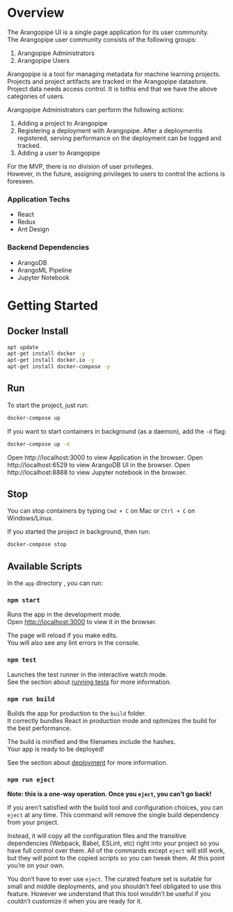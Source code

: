 # Overview
The Arangopipe UI is a single page application for its user community. <br>
The Arangopipe user community consists of the following groups:<br>

1. Arangopipe Administrators<br>
2. Arangopipe Users<br>

Arangopipe is a tool for managing metadata for machine learning projects. 
Projects and project artifacts are tracked in the Arangopipe datastore. 
Project data needs access control. 
It is tothis end that we have the above categories of users. 

Arangopipe Administrators can perform the following actions:<br>

1. Adding a project to Arangopipe<br>
2. Registering a deployment with Arangopipe. After a deploymentis registered, serving performance on the deployment can be logged and tracked.<br>
3. Adding a user to Arangopipe<br>

For the MVP, there is no division of user privileges. <br>
However, in the future, assigning privileges to users to control the actions is foreseen.

### Application Techs
* React
* Redux
* Ant Design

### Backend Dependencies
* ArangoDB
* ArangoML Pipeline
* Jupyter Notebook



# Getting Started

## Docker Install

```bash
apt update
apt-get install docker -y
apt-get install docker.io -y
apt-get install docker-compose -y
```

## Run

To start the project, just run:

```bash
docker-compose up
```

If you want to start containers in background (as a daemon), add the `-d` flag:

```bash
docker-compose up -d
```
Open http://localhost:3000 to view Application in the browser.
Open http://localhost:6529 to view ArangoDB UI  in the browser.
Open http://localhost:8888 to view Jupyter notebook  in the browser.

## Stop

You can stop containers by typing `Cmd + C` on Mac or `Ctrl + C` on Windows/Linux. 

If you started the project in background, then run:

```bash
docker-compose stop
```

## Available Scripts

In the `app` directory , you can run:

### `npm start`

Runs the app in the development mode.<br>
Open [http://localhost:3000](http://localhost:3000) to view it in the browser.

The page will reload if you make edits.<br>
You will also see any lint errors in the console.

### `npm test`

Launches the test runner in the interactive watch mode.<br>
See the section about [running tests](#running-tests) for more information.

### `npm run build`

Builds the app for production to the `build` folder.<br>
It correctly bundles React in production mode and optimizes the build for the best performance.

The build is minified and the filenames include the hashes.<br>
Your app is ready to be deployed!

See the section about [deployment](#deployment) for more information.

### `npm run eject`

**Note: this is a one-way operation. Once you `eject`, you can’t go back!**

If you aren’t satisfied with the build tool and configuration choices, you can `eject` at any time. This command will remove the single build dependency from your project.

Instead, it will copy all the configuration files and the transitive dependencies (Webpack, Babel, ESLint, etc) right into your project so you have full control over them. All of the commands except `eject` will still work, but they will point to the copied scripts so you can tweak them. At this point you’re on your own.

You don’t have to ever use `eject`. The curated feature set is suitable for small and middle deployments, and you shouldn’t feel obligated to use this feature. However we understand that this tool wouldn’t be useful if you couldn’t customize it when you are ready for it.